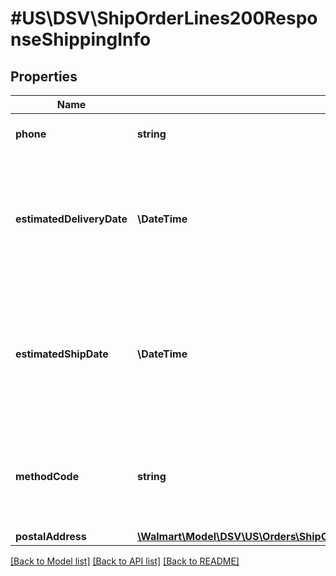 # #US\DSV\ShipOrderLines200ResponseShippingInfo

## Properties

Name | Type | Description | Notes
------------ | ------------- | ------------- | -------------
**phone** | **string** | The customer's phone number |
**estimatedDeliveryDate** | **\DateTime** | The estimated time and date for the delivery of the item. Format: yyyy-MM-ddThh:MM:ssZ Example: '2016-06-15T06:00:00Z' |
**estimatedShipDate** | **\DateTime** | The estimated time and date when the item will be shipped. Format: yyyy-MM-ddThh:MM:ssZ Example: '2016-06-15T06:00:00Z' |
**methodCode** | **string** | The shipping method. Can be one of the following: Standard, Express, Oneday, or Freight |
**postalAddress** | [**\Walmart\Model\DSV\US\Orders\ShipOrderLines200ResponseShippingInfoPostalAddress**](ShipOrderLines200ResponseShippingInfoPostalAddress.md) |  |


[[Back to Model list]](../) [[Back to API list]](../../Api/US/DSV) [[Back to README]](../../README.md)

